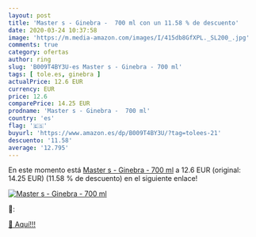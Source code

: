 ```yaml
---
layout: post
title: 'Master s - Ginebra -  700 ml con un 11.58 % de descuento'
date: 2020-03-24 10:37:58
image: 'https://m.media-amazon.com/images/I/415db8GfXPL._SL200_.jpg'
comments: true
category: ofertas
author: ring
slug: 'B009T4BY3U-es Master s - Ginebra - 700 ml'
tags: [ tole.es, ginebra ]
actualPrice: 12.6 EUR
currency: EUR
price: 12.6
comparePrice: 14.25 EUR
prodname: 'Master s - Ginebra -  700 ml'
country: 'es'
flag: '🇪🇸'
buyurl: 'https://www.amazon.es/dp/B009T4BY3U/?tag=tolees-21'
descuento: '11.58'
average: '12.795'
---
```


En este momento está [Master s - Ginebra -  700 ml](https://www.amazon.es/dp/B009T4BY3U/?tag=tolees-21) a 12.6 EUR (original: 14.25 EUR) (11.58 %  de descuento) en el siguiente enlace!

[![Master s - Ginebra -  700 ml](https://m.media-amazon.com/images/I/415db8GfXPL._SL200_.jpg)](https://www.amazon.es/dp/B009T4BY3U/?tag=tolees-21)

🔎:


[🛒 Aquí!!!](https://www.amazon.es/dp/B009T4BY3U/?tag=tolees-21)
